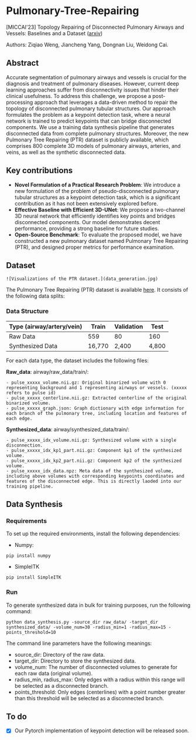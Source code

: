 # Pulmonary-Tree-Repairing

[MICCAI'23] Topology Repairing of Disconnected Pulmonary Airways and Vessels: Baselines and a Dataset ([arxiv](https://arxiv.org/abs/2306.07089))

Authors: Ziqiao Weng, Jiancheng Yang, Dongnan Liu, Weidong Cai.

## Abstract

Accurate segmentation of pulmonary airways and vessels is crucial for the diagnosis and treatment of pulmonary diseases. However, current deep learning approaches suffer from disconnectivity issues that hinder their clinical usefulness. To address this challenge, we propose a post-processing approach that leverages a data-driven method to repair the topology of disconnected pulmonary tubular structures. Our approach formulates the problem as a keypoint detection task, where a neural network is trained to predict keypoints that can bridge disconnected components. We use a training data synthesis pipeline that generates disconnected data from complete pulmonary structures. Moreover, the new Pulmonary Tree Repairing (PTR) dataset is publicly available, which comprises 800 complete 3D models of pulmonary airways, arteries, and veins, as well as the synthetic disconnected data.

## Key contributions

- ****Novel Formulation of a Practical Research Problem****: We introduce a new formulation of the problem of pseudo-disconnected pulmonary tubular structures as a keypoint detection task, which is a significant contribution as it has not been extensively explored before.
- **Effective Baseline with Efficient 3D-UNet**: We propose a two-channel 3D neural network that efficiently identifies key points and bridges disconnected components. Our model demonstrates decent performance, providing a strong baseline for future studies.
- **Open-Source Benchmark**: To evaluate the proposed model, we have constructed a new pulmonary dataset named Pulmonary Tree Repairing (PTR), and designed proper metrics for performance examination.

## Dataset

```
![Visualizations of the PTR dataset.](data_generation.jpg)
```

The Pulmonary Tree Repairing (PTR) dataset is available [here](https://onedrive.live.com/?authkey=%21AEq1v5hZHJORzRA&id=66346B2D10575CA6%21252787&cid=66346B2D10575CA6). It consists of the following data splits:

### Data Structure

| Type (airway/artery/vein) | Train  | Validation | Test  |
| --------------------------- | -------- | ------------ | ------- |
| Raw Data                  | 559    | 80         | 160   |
| Synthesized Data          | 16,770 | 2,400      | 4,800 |

For each data type, the dataset includes the following files:

**Raw_data**: airway/raw_data/train/:

```
- pulse_xxxxx_volume.nii.gz: Original binarized volume with 0 representing background and 1 representing airways or vessels. (xxxxx refers to pulse id)
- pulse_xxxxx_centerline.nii.gz: Extracted centerline of the original binarized volume.
- pulse_xxxxx_graph.json: Graph dictionary with edge information for each branch of the pulmonary tree, including location and features of each edge.
```

**Synthesized_data**: airway/synthesized_data/train/:

```
- pulse_xxxxx_idx_volume.nii.gz: Synthesized volume with a single disconnection.
- pulse_xxxxx_idx_kp1_part.nii.gz: Component kp1 of the synthesized volume.
- pulse_xxxxx_idx_kp2_part.nii.gz: Component kp2 of the synthesized volume.
- pulse_xxxxx_idx_data.npz: Meta data of the synthesized volume, including above volumes with corresponding keypoints coordinates and features of the disconnected edge. This is directly laoded into our training pipeline.
```

## Data Synthesis

### Requirements

To set up the required environments, install the following dependencies:

- Numpy:

```
pip install numpy
```

- SimpleITK

```
pip install SimpleITK
```

### Run

To generate synthesized data in bulk for training purposes, run the following command:

```
python data_synthesis.py -source_dir raw_data/ -target_dir synthesized_data/ -volume_num=30 -radius_min=1 -radius_max=15 -points_threshold=10
```

The command line parameters have the following meanings:

* source_dir: Directory of the raw data.
* target_dir: Directory to store the synthesized data.
* volume_num: The number of disconnected volumes to generate for each raw data (original volume).
* radius_min, radius_max: Only edges with a radius within this range will be selected as a disconnected branch.
* points_threshold: Only edges (centerlines) with a point number greater than this threshold will be selected as a disconnected branch.

## To do

- [x] Our Pytorch implementation of keypoint detection will be released soon.

